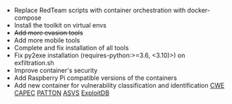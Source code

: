* Replace RedTeam scripts with container orchestration with docker-compose
* Install the toolkit on virtual envs
* ~~Add more evasion tools~~
* Add more mobile tools
* Complete and fix installation of all tools
* Fix py2exe installation (requires-python:>=3.6, <3.10)>) on exfiltration.sh
* Improve container's security
* Add Raspberry Pi compatible versions of the containers
* Add new container for vulnerability classification and identification [CWE](https://cwe.mitre.org/data/downloads.html) [CAPEC](https://capec.mitre.org/data/index.html) [PATTON](https://github.com/BBVA/patton) [ASVS](https://github.com/Santandersecurityresearch/asvs) [ExploitDB](https://github.com/offensive-security/exploitdb)